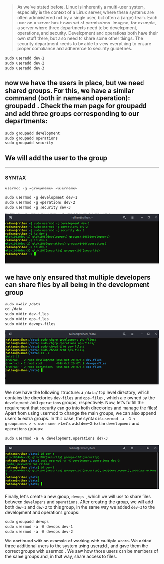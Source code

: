 > As we've stated before, Linux is inherently a multi-user system, especially in the context of
a Linux server, where these systems are often administered not by a single user, but often a
(large) team. Each user on a server has it own set of permissions. Imagine, for example, a
server where three departments need to be development, operations, and security.
Development and operations both have their own stuff there, but also need to share some
other things. The security department needs to be able to view everything to ensure proper
compliance and adherence to security guidelines.
>

```
sudo useradd dev-1
sudo useradd dev-2
sudo useradd dev-3
```

## now we have the users in place, but we need shared groups. For this, we have a similar command (both in name and operation): groupadd . Check the man page for groupadd and add three groups corresponding to our departments:

```
sudo groupadd development
sudo groupadd operations
sudo groupadd security
```

## We will add the user to the group
<hr>

### SYNTAX
```
usermod -g <groupname> <username>
```
```
sudo usermod -g development dev-1
sudo usermod -g operations dev-2
sudo usermod -g security dev-3
```
![Output 1](images/Screenshot1.png)

## we have only ensured that multiple developers can share files by all being in the development group

```
sudo mkdir /data
cd /data
sudo mkdir dev-files
sudo mkdir ops-files
sudo mkdir devops-files

```

![Output 2](images/Screenshot2.png)


We now have the following structure: a ```/data/``` top level directory, which contains the directories ```dev-files``` and ```ops-files``` , which are owned by the `development` and `operations` groups, respectively. Now, let's fulfill the requirement that security can go into both directories and manage the files! Apart from using usermod to change the main groups, we can also append users to extra groups. In this case, the syntax is ``` usermod -a -G < groupnames > < username > ``` Let's add dev-3 to the ```development``` and ```operations``` groups:

```
sudo usermod -a -G development,operations dev-3
```

![output 3](images/Screenshot3.png)


Finally, let's create a new group, `devops` , which we will use to share files between `developers` and `operations`. After creating the group, we will add both `dev-1` and `dev-2` to this group, in the same way we added `dev-3` to the development and operations groups:

```
sudo groupadd devops
sudo usermod -a -G devops dev-1
sudo usermod -a -G devops dev-2
```

We continued with an example of working with multiple users. We added three additional
users to the system using useradd , and gave them the correct groups with usermod . We
saw how those users can be members of the same groups and, in that way, share access to
files.
